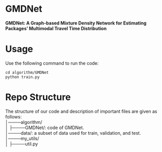# GMDNet
**GMDNet: A Graph-based Mixture Density Network for Estimating Packages’ Multimodal Travel Time Distribution**

# Usage
Use the following command to run the code:

```
cd algorithm/GMDNet
python train.py
```

# Repo Structure
The structure of our code and description of important files are given as follows:  
│────algorithm/  
│    ├────GMDNet/: code of GMDNet.  
│────data/: a subset of data used for train, validation, and test.  
│────my_utils/  
│    ├────util.py

